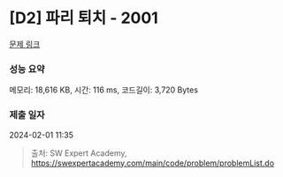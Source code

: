 # [D2] 파리 퇴치 - 2001 

[문제 링크](https://swexpertacademy.com/main/code/problem/problemDetail.do?contestProbId=AV5PzOCKAigDFAUq) 

### 성능 요약

메모리: 18,616 KB, 시간: 116 ms, 코드길이: 3,720 Bytes

### 제출 일자

2024-02-01 11:35



> 출처: SW Expert Academy, https://swexpertacademy.com/main/code/problem/problemList.do